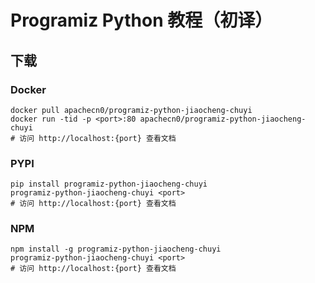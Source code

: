 # Programiz Python 教程（初译）

## 下载

### Docker

```
docker pull apachecn0/programiz-python-jiaocheng-chuyi
docker run -tid -p <port>:80 apachecn0/programiz-python-jiaocheng-chuyi
# 访问 http://localhost:{port} 查看文档
```

### PYPI

```
pip install programiz-python-jiaocheng-chuyi
programiz-python-jiaocheng-chuyi <port>
# 访问 http://localhost:{port} 查看文档
```

### NPM

```
npm install -g programiz-python-jiaocheng-chuyi
programiz-python-jiaocheng-chuyi <port>
# 访问 http://localhost:{port} 查看文档
```